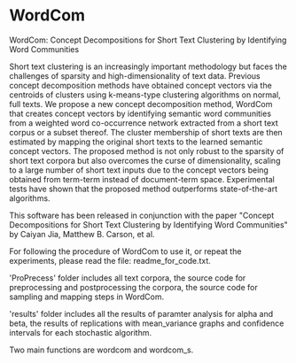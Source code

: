 # WordCom
WordCom: Concept Decompositions for Short Text Clustering by Identifying Word Communities

Short text clustering is an increasingly important methodology but faces the challenges of sparsity and high-dimensionality of text data. Previous concept decomposition methods have obtained concept vectors via the centroids of clusters using k-means-type clustering algorithms on normal, full texts. We propose a new concept decomposition method, WordCom that creates concept vectors by identifying semantic word communities from a weighted word co-occurrence network extracted from a short text corpus or a subset thereof. The cluster membership of short texts are then estimated by mapping the original short texts to the learned semantic concept vectors. The proposed method is not only robust to the sparsity of short text corpora but also overcomes the curse of dimensionality, scaling to a large number of short text inputs due to the concept vectors being obtained from term-term instead of document-term space. Experimental tests have shown that the proposed method outperforms state-of-the-art algorithms.

This software has been released in conjunction with the paper "Concept Decompositions for Short Text Clustering by Identifying Word Communities" by Caiyan Jia, Matthew B. Carson, et al.

For following the procedure of WordCom to use it, or repeat the experiments, please read the file: readme_for_code.txt.

'ProPrecess' folder includes all text corpora, the source code for preprocessing and postprocessing the corpora, the source code for sampling and mapping steps in WordCom.

'results' folder includes all the results of paramter analysis for alpha and beta, the results of replications with mean_variance graphs and confidence intervals for each stochastic algorithm.

Two main functions are wordcom and wordcom_s.
